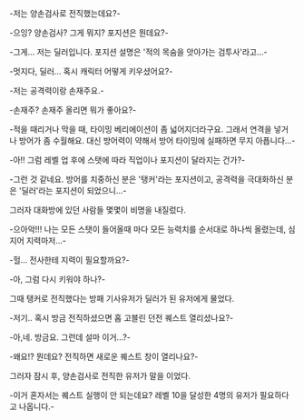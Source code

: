 -저는 양손검사로 전직했는데요?-

-으잉? 양손검사? 그게 뭐지? 포지션은 뭔데요?-

-그게... 저는 딜러입니다. 포지션 설명은 '적의 목숨을 앗아가는 검투사'라고...-

-멋지다, 딜러... 혹시 캐릭터 어떻게 키우셨어요?-

-저는 공격력이랑 손재주요.-

-손재주? 손재주 올리면 뭐가 좋아요?-

-적을 때리거나 막을 때, 타이밍 베리에이션이 좀 넓어지더라구요. 그래서 연격을 넣거나 방어가 좀 수월해요. 대신 방어력이 약해서 방어 타이밍에 실패하면 무지 아픕니다...-

-아!! 그럼 레벨 업 후에 스탯에 따라 직업이나 포지션이 달라지는 건가?-

-그런 것 같네요. 방어를 치중하신 분은 '탱커'라는 포지션이고, 공격력을 극대화하신 분은 '딜러'라는 포지션이 되었으니...-

그러자 대화방에 있던 사람들 몇몇이 비명을 내질렀다.

-으아악!!! 나는 모든 스탯이 들어올때 마다 모든 능력치를 순서대로 하나씩 올렸는데, 심지어 지력마저...-

-헐... 전사한테 지력이 필요할까요?-

-아, 그럼 다시 키워야 하나?-

그때 탱커로 전직했다는 방패 기사유저가 딜러가 된 유저에게 물었다.

-저기.. 혹시 방금 전직하셨으면 홉 고블린 던전 퀘스트 열리셨나요?-

-아,네. 방금요. 그런데 설마 이거...?-

-왜요!? 뭔데요? 전직하면 새로운 퀘스트 창이 열리나요?-

그러자 잠시 후, 양손검사로 전직한 유저가 말을 이었다.

-이거 혼자서는 퀘스트 실행이 안 되는데요? 레벨 10을 달성한 4명의 유저가 필요하다고 나옵니다.-